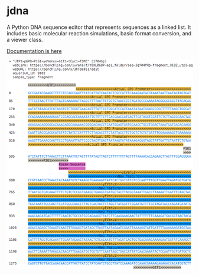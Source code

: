 # jdna

A Python DNA sequence editor that represents sequences as a linked list.
It includes basic molecular reaction simulations, basic format conversion, and a viewer class.

[Documentation is here](https://jvrana.github.io/jdna/index)

![example.png](./docsrc/_static/viewer.png)
